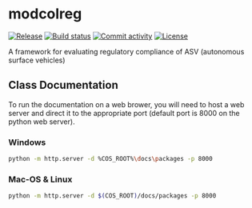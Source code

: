 # modcolreg

[![Release](https://img.shields.io/github/v/release/NTNU-Autoship-Internal/modcolreg)](https://img.shields.io/github/v/release/NTNU-Autoship-Internal/modcolreg)
[![Build status](https://img.shields.io/github/actions/workflow/status/NTNU-Autoship-Internal/modcolreg/main.yml?branch=main)](https://github.com/NTNU-Autoship-Internal/modcolreg/actions/workflows/main.yml?query=branch%3Amain)
[![Commit activity](https://img.shields.io/github/commit-activity/m/NTNU-Autoship-Internal/modcolreg)](https://img.shields.io/github/commit-activity/m/NTNU-Autoship-Internal/modcolreg)
[![License](https://img.shields.io/github/license/NTNU-Autoship-Internal/modcolreg)](https://img.shields.io/github/license//modcolreg)

A framework for evaluating regulatory compliance of ASV (autonomous surface vehicles)


## Class Documentation
To run the documentation on a web brower, you will need to host a web server and direct it to the appropriate port (default port is 8000 on the python web server).  

### Windows 
```bash
python -m http.server -d %COS_ROOT%\docs\packages -p 8000
```

### Mac-OS & Linux 
```bash
python -m http.server -d $(COS_ROOT)/docs/packages -p 8000
```


